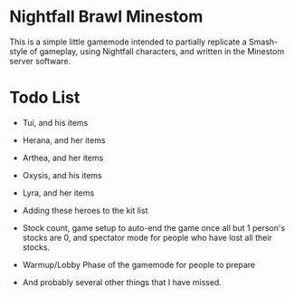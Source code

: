 # Nightfall Brawl Minestom

This is a simple little gamemode intended to partially replicate a Smash-style of gameplay, using Nightfall characters, and written in the Minestom server software.


# Todo List

- Tui, and his items
- Herana, and her items
- Arthea, and her items
- Oxysis, and his items
- Lyra, and her items

- Adding these heroes to the kit list

- Stock count, game setup to auto-end the game once all but 1 person's stocks are 0, and spectator mode for people who have lost all their stocks.

- Warmup/Lobby Phase of the gamemode for people to prepare

- And probably several other things that I have missed.
